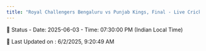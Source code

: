 ```yaml
---
title: "Royal Challengers Bengaluru vs Punjab Kings, Final - Live Cricket Score"
---
```


📑 Status - Date: 2025-06-03 - Time: 07:30:00 PM (Indian Local Time)

📝 Last Updated on : 6/2/2025, 9:20:49 AM  

